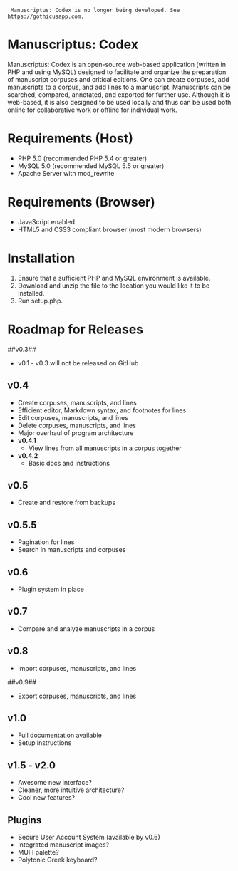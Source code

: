      Manuscriptus: Codex is no longer being developed. See https://gothicusapp.com.

# Manuscriptus: Codex #
Manuscriptus: Codex is an open-source web-based application (written in PHP and using MySQL) designed to facilitate and organize the preparation of manuscript corpuses and critical editions. One can create corpuses, add manuscripts to a corpus, and add lines to a manuscript. Manuscripts can be searched, compared, annotated, and exported for further use. Although it is web-based, it is also designed to be used locally and thus can be used both online for collaborative work or offline for individual work.

# Requirements (Host) #
* PHP 5.0 (recommended PHP 5.4 or greater)
* MySQL 5.0 (recommended MySQL 5.5 or greater)
* Apache Server with mod_rewrite

# Requirements (Browser) #
* JavaScript enabled
* HTML5 and CSS3 compliant browser (most modern browsers)

# Installation #
1. Ensure that a sufficient PHP and MySQL environment is available.
2. Download and unzip the file to the location you would like it to be installed.
3. Run setup.php.

# Roadmap for Releases #

##v0.3##
* v0.1 - v0.3 will not be released on GitHub

## v0.4 ##
* Create corpuses, manuscripts, and lines
* Efficient editor, Markdown syntax, and footnotes for lines
* Edit corpuses, manuscripts, and lines
* Delete corpuses, manuscripts, and lines
* Major overhaul of program architecture
* **v0.4.1**
	* View lines from all manuscripts in a corpus together
* **v0.4.2**
	* Basic docs and instructions

## v0.5 ##
* Create and restore from backups

## v0.5.5 ##
* Pagination for lines
* Search in manuscripts and corpuses 

## v0.6 ##
* Plugin system in place

## v0.7 ##
* Compare and analyze manuscripts in a corpus

## v0.8 ##
* Import corpuses, manuscripts, and lines

##v0.9##
* Export corpuses, manuscripts, and lines

## v1.0 ##
* Full documentation available
* Setup instructions

## v1.5 - v2.0 ##
* Awesome new interface?
* Cleaner, more intuitive architecture?
* Cool new features?

## Plugins ##
* Secure User Account System (available by v0.6)
* Integrated manuscript images?
* MUFI palette?
* Polytonic Greek keyboard?
